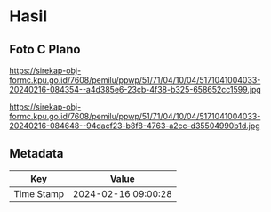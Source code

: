# Hasil

## Foto C Plano

https://sirekap-obj-formc.kpu.go.id/7608/pemilu/ppwp/51/71/04/10/04/5171041004033-20240216-084354--a4d385e6-23cb-4f38-b325-658652cc1599.jpg

https://sirekap-obj-formc.kpu.go.id/7608/pemilu/ppwp/51/71/04/10/04/5171041004033-20240216-084648--94dacf23-b8f8-4763-a2cc-d35504990b1d.jpg


## Metadata

| Key        | Value               |
| ---------- | ------------------- |
| Time Stamp | 2024-02-16 09:00:28 |




